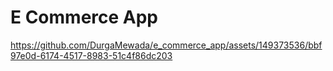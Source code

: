# E Commerce App


https://github.com/DurgaMewada/e_commerce_app/assets/149373536/bbf97e0d-6174-4517-8983-51c4f86dc203


<p align="center">
    <img src = 'https://github.com/DurgaMewada/e_commerce_app/assets/149373536/450daeba-c2aa-41c3-b91d-5faf93d72640" width=22% height=35% >
    <img src = "https://github.com/DurgaMewada/e_commerce_app/assets/149373536/dcbcf30a-791d-488d-a6b5-1327b25ca348" width=22% height=35% >
    <img src = "https://github.com/DurgaMewada/e_commerce_app/assets/149373536/40a84088-ca4e-4454-8839-79449501b3a2" width=22% height=35% >
    <img src = "https://github.com/DurgaMewada/e_commerce_app/assets/149373536/40ce3a18-a6c0-4ace-aab2-6a77095872dc" width=22% height=35% >
</p>

<p align="center">
   <img src = "https://github.com/DurgaMewada/e_commerce_app/assets/149373536/d01cb5d2-f2bd-4786-82ef-d1dd2b58d9e8" width=22% height=35% >
   <img src = "https://github.com/DurgaMewada/e_commerce_app/assets/149373536/7aac27f4-a4b0-41b2-a521-7490d12d716a" width=22% height=35% >
   <img src = "https://github.com/DurgaMewada/e_commerce_app/assets/149373536/e6ea447d-9679-4c83-af9c-17ade215c62a" width=22% height=35% >
  <img src = "https://github.com/DurgaMewada/e_commerce_app/assets/149373536/7053447a-5e73-4073-b0da-444cb779a74b" width=22% height=35% >
</p>

<p align="center">
   <img src = "https://github.com/DurgaMewada/e_commerce_app/assets/149373536/36c9bf4a-0411-4c07-9c81-705d506e30f4" width=22% height=35% >
   <img src = "https://github.com/DurgaMewada/e_commerce_app/assets/149373536/14bc9f51-9a6f-44a1-ab77-426d913ca9cf" width=22% height=35% >

</p>
A new Flutter project.

## Getting Started

This project is a starting point for a Flutter application.

A few resources to get you started if this is your first Flutter project:

- [Lab: Write your first Flutter app](https://docs.flutter.dev/get-started/codelab)
- [Cookbook: Useful Flutter samples](https://docs.flutter.dev/cookbook)

For help getting started with Flutter development, view the
[online documentation](https://docs.flutter.dev/), which offers tutorials,
samples, guidance on mobile development, and a full API reference.

